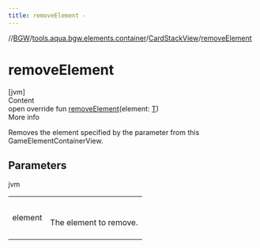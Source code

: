 ```yaml
---
title: removeElement -
---
```

//[BGW](../../../index.md)/[tools.aqua.bgw.elements.container](../index.md)/[CardStackView](index.md)/[removeElement](remove-element.md)



# removeElement  
[jvm]  
Content  
open override fun [removeElement](remove-element.md)(element: [T](index.md))  
More info  


Removes the element specified by the parameter from this GameElementContainerView.



## Parameters  
  
jvm  
  
| | |
|---|---|
| <a name="tools.aqua.bgw.elements.container/CardStackView/removeElement/#TypeParam(bounds=[tools.aqua.bgw.elements.gameelements.CardView])/PointingToDeclaration/"></a>element| <a name="tools.aqua.bgw.elements.container/CardStackView/removeElement/#TypeParam(bounds=[tools.aqua.bgw.elements.gameelements.CardView])/PointingToDeclaration/"></a><br><br>The element to remove.<br><br>|
  
  



